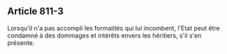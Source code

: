 Article 811-3
----
Lorsqu'il n'a pas accompli les formalités qui lui incombent, l'Etat peut être
condamné à des dommages et intérêts envers les héritiers, s'il s'en présente.
